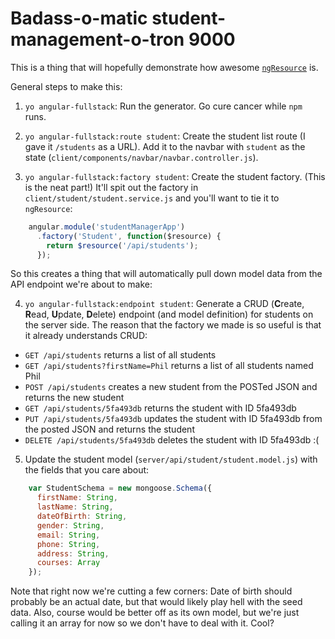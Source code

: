 Badass-o-matic student-management-o-tron 9000
===

This is a thing that will hopefully demonstrate how awesome
[`ngResource`](https://docs.angularjs.org/api/ngResource) is.

General steps to make this:

1. `yo angular-fullstack`: Run the generator. Go cure cancer while `npm` runs.

2. `yo angular-fullstack:route student`: Create the student list route (I gave
it `/students` as a URL). Add it to the navbar with `student` as the state
(`client/components/navbar/navbar.controller.js`).

3. `yo angular-fullstack:factory student`: Create the student factory. (This is
the neat part!) It'll spit out the factory in `client/student/student.service.js`
and you'll want to tie it to `ngResource`:
```javascript
    angular.module('studentManagerApp')
      .factory('Student', function($resource) {
        return $resource('/api/students');
      });
```
So this creates a thing that will automatically pull down model data from the
API endpoint we're about to make:

4. `yo angular-fullstack:endpoint student`: Generate a CRUD (**C**reate,
**R**ead, **U**pdate, **D**elete) endpoint (and model definition) for students
on the server side. The reason that the factory we made is so useful is that it
already understands CRUD:
  - `GET /api/students` returns a list of all students
  - `GET /api/students?firstName=Phil` returns a list of all students named Phil
  - `POST /api/students` creates a new student from the POSTed JSON and returns
    the new student
  - `GET /api/students/5fa493db` returns the student with ID 5fa493db
  - `PUT /api/students/5fa493db` updates the student with ID 5fa493db from the
    posted JSON and returns the student
  - `DELETE /api/students/5fa493db` deletes the student with ID 5fa493db :(

5. Update the student model (`server/api/student/student.model.js`) with the
fields that you care about:
```javascript
    var StudentSchema = new mongoose.Schema({
      firstName: String,
      lastName: String,
      dateOfBirth: String,
      gender: String,
      email: String,
      phone: String,
      address: String,
      courses: Array
    });
```
Note that right now we're cutting a few corners: Date of birth should probably
be an actual date, but that would likely play hell with the seed data. Also,
course would be better off as its own model, but we're just calling it an array
for now so we don't have to deal with it. Cool?
